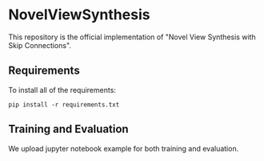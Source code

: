 # NovelViewSynthesis

This repository is the official implementation of "Novel View Synthesis with Skip Connections".

## Requirements

To install all of the requirements:

```setup
pip install -r requirements.txt
```

## Training and Evaluation
We upload jupyter notebook example for both training and evaluation.